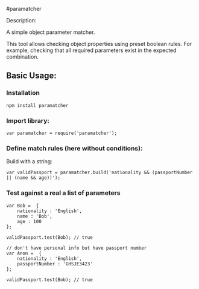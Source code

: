 #paramatcher

Description:

A simple object parameter matcher.

This tool allows checking object properties using preset boolean
rules. For example, checking that all required parameters exist in the
expected combination.

## Basic Usage:
### Installation 

```
npm install paramatcher
```

### Import library:
```
var paramatcher = require('paramatcher');
```

### Define match rules (here without conditions):

Build with a string:

```
var validPassport = paramatcher.build('nationality && (passportNumber || (name && age))');
```

### Test against a real a list of parameters
```
var Bob =  {
    nationality : 'English',
    name : 'Bob',
    age : 100
};

validPassport.test(Bob); // true

// don't have personal info but have passport number
var Anon =  {
    nationality : 'English',
    passportNumber : 'GHSJE3423'
};

validPassport.test(Bob); // true
```
